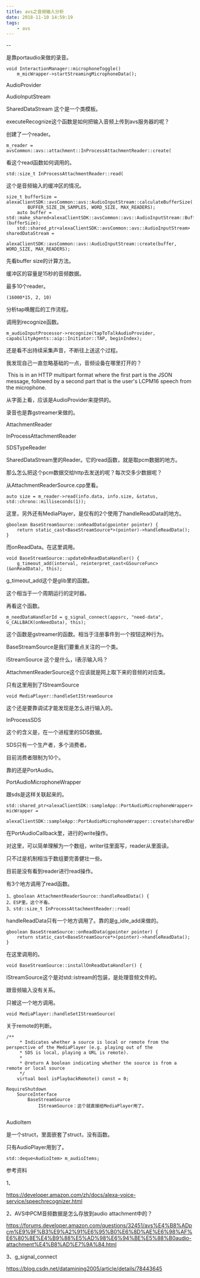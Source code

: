 ```yaml
---
title: avs之音频输入分析
date: 2018-11-10 14:59:19
tags:
	- avs
---
```


--

是靠portaudio来做的录音。

```
void InteractionManager::microphoneToggle()
	m_micWrapper->startStreamingMicrophoneData();
```



AudioProvider

AudioInputStream

SharedDataStream 这个是一个类模板。



executeRecognize这个函数是如何把输入音频上传到avs服务器的呢？

创建了一个reader。

```
m_reader = avsCommon::avs::attachment::InProcessAttachmentReader::create(
```

看这个read函数如何调用的。

```
std::size_t InProcessAttachmentReader::read(
```



这个是音频输入的缓冲区的情况。

```
size_t bufferSize = alexaClientSDK::avsCommon::avs::AudioInputStream::calculateBufferSize(
        BUFFER_SIZE_IN_SAMPLES, WORD_SIZE, MAX_READERS);
    auto buffer = std::make_shared<alexaClientSDK::avsCommon::avs::AudioInputStream::Buffer>(bufferSize);
    std::shared_ptr<alexaClientSDK::avsCommon::avs::AudioInputStream> sharedDataStream =
        alexaClientSDK::avsCommon::avs::AudioInputStream::create(buffer, WORD_SIZE, MAX_READERS);
```

先看buffer size的计算方法。

缓冲区的容量是15秒的音频数据。

最多10个reader。

```
(16000*15, 2, 10)

```



分析tap唤醒后的工作流程。

调用到recognize函数。

```
m_audioInputProcessor->recognize(tapToTalkAudioProvider, capabilityAgents::aip::Initiator::TAP, beginIndex);
```

还是看不出持续采集声音，不断往上送这个过程。



我发现自己一直忽略基础的一点，音频设备在哪里打开的？

 This is in an HTTP multipart format where the first part is the JSON message, followed by a second part that is the user's LCPM16 speech from the microphone.  



从字面上看，应该是AudioProvider来提供的。

录音也是靠gstreamer来做的。



AttachmentReader

InProcessAttachmentReader

SDSTypeReader

SharedDataStream里的Reader。它的read函数，就是取pcm数据的地方。

那么怎么把这个pcm数据交给http去发送的呢？每次交多少数据呢？

从AttachmentReaderSource.cpp里看。

```
auto size = m_reader->read(info.data, info.size, &status, std::chrono::milliseconds(1));
```

这里，另外还有MediaPlayer，是仅有的2个使用了handleReadData的地方。

```
gboolean BaseStreamSource::onReadData(gpointer pointer) {
    return static_cast<BaseStreamSource*>(pointer)->handleReadData();
}
```

而onReadData。在这里调用。

```
void BaseStreamSource::updateOnReadDataHandler() {
	g_timeout_add(interval, reinterpret_cast<GSourceFunc>(&onReadData), this);
```

g_timeout_add这个是glib里的函数。

这个相当于一个周期运行的定时器。



再看这个函数。

```
m_needDataHandlerId = g_signal_connect(appsrc, "need-data", G_CALLBACK(onNeedData), this);
```

这个函数是gstreamer的函数。相当于注册事件到一个按钮这种行为。



BaseStreamSource是我们要重点关注的一个类。

IStreamSource 这个是什么，I表示输入吗？

AttachmentReaderSource这个应该就是网上取下来的音频的对应类。



只有这里用到了IStreamSource 

```
void MediaPlayer::handleSetIStreamSource
```

这个还是要靠调试才能发现是怎么进行输入的。



InProcessSDS

这个的含义是，在一个进程里的SDS数据。

SDS只有一个生产者，多个消费者。

目前消费者限制为10个。



靠的还是PortAudio。

PortAudioMicrophoneWrapper

跟sds是这样关联起来的。

```
std::shared_ptr<alexaClientSDK::sampleApp::PortAudioMicrophoneWrapper> micWrapper =
        alexaClientSDK::sampleApp::PortAudioMicrophoneWrapper::create(sharedDataStream);
```

在PortAudioCallback里，进行的write操作。



对这里，可以简单理解为一个数组，writer往里面写，reader从里面读。

只不过是机制相当于数组要完善健壮一些。

目前是没有看到reader进行read操作。

有3个地方调用了read函数。

```
1、gboolean AttachmentReaderSource::handleReadData() {
2、ESP里。这个不看。
3、std::size_t InProcessAttachmentReader::read(
```

handleReadData只有一个地方调用了。靠的是g_idle_add来做的。

```
gboolean BaseStreamSource::onReadData(gpointer pointer) {
    return static_cast<BaseStreamSource*>(pointer)->handleReadData();
}
```

在这里调用的。

```
void BaseStreamSource::installOnReadDataHandler() {
```



IStreamSource这个是对std::istream的包装，是处理音频文件的。

跟音频输入没有关系。

只被这一个地方调用。

```
void MediaPlayer::handleSetIStreamSource(
```



关于remote的判断。

```
/**
     * Indicates whether a source is local or remote from the perspective of the MediaPlayer (e.g. playing out of the
     * SDS is local, playing a URL is remote).
     *
     * @return A boolean indicating whether the source is from a remote or local source
     */
    virtual bool isPlaybackRemote() const = 0;
```



```
RequireShutdown
	SourceInterface
		BaseStreamSource
			IStreamSource：这个就直接给MediaPlayer用了。
				
```



AudioItem

是一个struct，里面嵌套了struct，没有函数。

只有AudioPlayer用到了。

```
std::deque<AudioItem> m_audioItems;
```



参考资料

1、

https://developer.amazon.com/zh/docs/alexa-voice-service/speechrecognizer.html

2、AVS中PCM音频数据是怎么存放到audio attachment中的？

https://forums.developer.amazon.com/questions/32451/avs%E4%B8%ADpcm%E9%9F%B3%E9%A2%91%E6%95%B0%E6%8D%AE%E6%98%AF%E6%80%8E%E4%B9%88%E5%AD%98%E6%94%BE%E5%88%B0audio-attachment%E4%B8%AD%E7%9A%84.html

3、g_signal_connect

https://blog.csdn.net/datamining2005/article/details/78443645